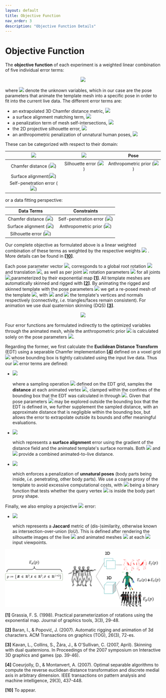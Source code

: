```yaml
---
layout: default
title: Objective Function
nav_order: 3
description: "Objective Function Details"
---
```


# Objective Function

The **objective function** of each experiment is a weighted linear combination of five individual error terms:
<!--
$$
E(\mathbf{p})= \lambda_J E_J(\mathbf{p}) + \lambda_D E_D(\mathbf{p}) + \lambda_S E_S(\mathbf{p}) + \lambda_P E_P(\mathbf{p}) +\lambda_A E_A(\mathbf{p}),
$$
-->

<p align="center">
<img src="https://render.githubusercontent.com/render/math?math=E(\mathbf{p})=%20\lambda_J%20E_J(\mathbf{p})%20%2B%20\lambda_D%20E_D(\mathbf{p})%20%2B%20\lambda_S%20E_S(\mathbf{p})%20%2B%20\lambda_P%20E_P(\mathbf{p})%20%2B\lambda_A%20E_A(\mathbf{p}),"/>
</p>

<!-- $\mathbf{p}$-->
where <img src="https://render.githubusercontent.com/render/math?math=\mathbf{p}"> denote the unknown variables, which in our case are the pose parameters that animate the template mesh into a specific pose in order to fit into the current live data.
The different error terms are:
- an extrapolated 3D Chamfer distance metric, <img src="https://render.githubusercontent.com/render/math?math=E_D">
- a surface alignment matching term, <img src="https://render.githubusercontent.com/render/math?math=E_S">
- a penalization term of mesh self-intersections, <img src="https://render.githubusercontent.com/render/math?math=E_P">
- the 2D projective silhouette error, <img src="https://render.githubusercontent.com/render/math?math=E_J">
- an anthropometric penalization of unnatural human poses, <img src="https://render.githubusercontent.com/render/math?math=E_A">

These can be categorized with respect to their domain:

| <img src="https://render.githubusercontent.com/render/math?math=3D">   |      <img src="https://render.githubusercontent.com/render/math?math=2D">      |  Pose |
|:----------:|:-------------:|:------:|
| Chamfer distance (<img src="https://render.githubusercontent.com/render/math?math=E_D">) <!-- $E_D$ --> |  Silhouette error (<img src="https://render.githubusercontent.com/render/math?math=E_J">) <!-- $E_J$ --> | Anthropometric prior (<img src="https://render.githubusercontent.com/render/math?math=E_A">) <!-- $E_A$ --> |
| Surface alignment(<img src="https://render.githubusercontent.com/render/math?math=E_S">) <!-- $E_S$ --> |       |    |
| Self-penetration error (<img src="https://render.githubusercontent.com/render/math?math=E_P">) <!-- $E_P$ --> |  |     |

<!--
Three of these are defined in the three-dimensional space:
- an extrapolated 3D Chamfer distance metric, <img src="https://render.githubusercontent.com/render/math?math=E_D">
- a surface alignment matching term, <img src="https://render.githubusercontent.com/render/math?math=E_S">
- a penalization term of mesh self-intersections, <img src="https://render.githubusercontent.com/render/math?math=E_P">

One in the two-dimensional space:
- the 2D projective silhouette error, <img src="https://render.githubusercontent.com/render/math?math=E_J">

And a regularization term for the unknown variables (pose parameters):
- an anthropometric penalization of unnatural human poses, <img src="https://render.githubusercontent.com/render/math?math=E_A">
-->

<!--
From a data-fitting perspective, the **data terms** are:
- the Chamfer distance,  <img src="https://render.githubusercontent.com/render/math?math=E_D">
- surface alignment, <img src="https://render.githubusercontent.com/render/math?math=E_S">, and,
- silhouette error, <img src="https://render.githubusercontent.com/render/math?math=E_J">,
-->

<!--
while the **constraints** are provided by:
- the self-penetration term, <img src="https://render.githubusercontent.com/render/math?math=E_P">, and,
- the anthropometric prior term, <img src="https://render.githubusercontent.com/render/math?math=E_A">
-->
or a data fitting perspective:

| **Data Terms**   |      **Constraints**      |
|:----------:|:-------------:|
| Chamfer distance (<img src="https://render.githubusercontent.com/render/math?math=E_D">) <!-- $E_D$ --> |  Self-penetration error (<img src="https://render.githubusercontent.com/render/math?math=E_P">) <!-- $E_P$ --> |
| Surface alignment (<img src="https://render.githubusercontent.com/render/math?math=E_S">) <!-- $E_S$ --> |    Anthropometric prior (<img src="https://render.githubusercontent.com/render/math?math=E_A">) <!-- $E_A$ -->   |
| Silhouette error (<img src="https://render.githubusercontent.com/render/math?math=E_J">) <!-- $E_J$ --> |  |

Our complete objective as formulated above is a linear weighted combination of these terms as weighted by the respective weights <img src="https://render.githubusercontent.com/render/math?math=\lambda"> <!-- $\lambda$ -->. More details can be found in __\[[10](#Perfcap)\]__.

Each pose parameter vector <img src="https://render.githubusercontent.com/render/math?math=\mathbf{p}:=\{\mathbf{R},\mathbf{t},\boldsymbol{\theta}\}">, corresponds to a global root rotation <img src="https://render.githubusercontent.com/render/math?math=\mathbf{R}\in\mathbb{R}^3"> and translation <img src="https://render.githubusercontent.com/render/math?math=\mathbf{t}\in\mathbb{R}^3">, as well as per joint <img src="https://render.githubusercontent.com/render/math?math=j\in[1, J]"> rotation parameters <img src="https://render.githubusercontent.com/render/math?math=\boldsymbol{\theta}\in\mathbb{R}^{h\times3}"> for all joints <img src="https://render.githubusercontent.com/render/math?math=J">,parameterized by their exponential map __\[[1](#ExpMap)\]__.
All template meshes are automatically skinned and rigged with __\[[2](#Pinocchio)\]__.
By animating the rigged and skinned template with the pose parameters <img src="https://render.githubusercontent.com/render/math?math=\mathbf{p}"> we get a re-posed mesh of the template <img src="https://render.githubusercontent.com/render/math?math=\mathbf{\hat{V},\hat{N}}=DQS(\mathbf{V},\mathbf{N},\mathbf{p})">, with <img src="https://render.githubusercontent.com/render/math?math=\mathbf{\hat{V}}"> and <img src="https://render.githubusercontent.com/render/math?math=\mathbf{\hat{N}}"> the template's vertices and normals respectively (connectivity, _i.e._ triangles/faces remain consistent).
For animation we use dual quaternion skinning (DQS) __\[[3](#DQS)\]__.

<p align="center">
<img width=500 src="../assets/images/animation.png"/>
</p>

Four error functions are formulated indirectly to the optimized variables through the animated mesh, while the anthropometric prior <img src="https://render.githubusercontent.com/render/math?math=E_A"> is calculated solely on the pose parameters <img src="https://render.githubusercontent.com/render/math?math=\mathbf{p}">.

Regarding the former, we first calculate the **Euclidean Distance Transform** (EDT) using a separable Chamfer implementation __\[[4](#Chamfer)\]__ defined on a voxel grid <img src="https://render.githubusercontent.com/render/math?math=\mathbf{G}"> whose bounding box is tightly calculated using the input live data.
Thus our <img src="https://render.githubusercontent.com/render/math?math=3D"> error terms are defined:

- <p align="left"><img width=350 src="https://render.githubusercontent.com/render/math?math=E_D=\frac{1}{V}\sum_{\mathbf{v}\in\mathbf{\hat{V}}}\mathcal{S}_\mathbf{P}(\mathbf{G},\lfloor\mathbf{v}\rfloor)%2B||\mathbf{v}-\lfloor\mathbf{v}\rfloor||_2"></p>
    
    where a sampling operation <img src="https://render.githubusercontent.com/render/math?math=\mathcal{S}"> defined on the EDT grid, samples the **distance** at each animated vertex <img src="https://render.githubusercontent.com/render/math?math=\mathbf{v}">, clamped within the confines of the bounding box that the EDT was calculated in through <img src="https://render.githubusercontent.com/render/math?math=\lfloor . \rfloor">.
    Given that pose parameters <img src="https://render.githubusercontent.com/render/math?math=\mathbf{p}"> may be explored outside the bounding box that the EDT is defined in, we further supplement the sampled distance, with an approximate distance that is negligible within the bounding box, but allows the error to extrapolate outside its bounds and offer meaningful evaluations.

- <p align="left"><img width=350 src="https://render.githubusercontent.com/render/math?math=E_S=\frac{1}{V}\sum_{(\mathbf{v},\mathbf{n})\in(\mathbf{\hat{V}},\mathbf{\hat{N}})}1-\langle\nabla\mathcal{S}_{\mathbf{P}}(\mathbf{G},\mathbf{\lfloor\!v\rfloor}),\mathbf{n}\rangle^2"></p>

    which represents a **surface alignment** error using the gradient of the distance field and the animated template's surface normals.
    Both <img src="https://render.githubusercontent.com/render/math?math=E_D"> and <img src="https://render.githubusercontent.com/render/math?math=E_S"> provide a combined animated-to-live distance.

- <p align="left"><img width=350 src="https://render.githubusercontent.com/render/math?math=E_P=\sum_{\mathbf{v_q}\in\mathbf{\hat{V}^{q}}}\sum_{j \in \mathbf{J}}\prod_{a}\epsilon_a(\mathbf{v}_q,\mathbf{T}_j),"></p>

    which enforces a penalization of **unnatural poses** (body parts being inside, _i.e._ penetrating, other body parts).
    We use a coarse proxy of the template to avoid excessive computational costs, with <img src="https://render.githubusercontent.com/render/math?math=\epsilon"> being a binary function that tests whether the query vertex <img src="https://render.githubusercontent.com/render/math?math=\mathbf{v}_q"> is inside the body part proxy shape. 

Finally, we also employ a projective <img src="https://render.githubusercontent.com/render/math?math=2D"> error:

- <p align="left"><img width=250 src="https://render.githubusercontent.com/render/math?math=E_J(\mathbf{p})=\frac{1}{K}\sum_k^K1-\frac{\mathbf{M}^P_k\cap\mathbf{M}^A_k}{\mathbf{M}^P_k\cup\mathbf{M}^A_k}"></p>

    which represents a **Jaccard** metric of (dis-)similarity, otherwise known as intersection-over-union (_IoU_).
    This is defined after rendering the silhouette images of the live <img src="https://render.githubusercontent.com/render/math?math=\mathbf{M}^P_k"> and animated meshes <img src="https://render.githubusercontent.com/render/math?math=\mathbf{M}^A_k"> at each <img src="https://render.githubusercontent.com/render/math?math=k\in%20K"> input viewpoints.

![Errors](./assets/images/errors.png)




<a name="ExpMap"/>__[1]__ Grassia, F. S. (1998). Practical parameterization of rotations using the exponential map. Journal of graphics tools, 3(3), 29-48.

<a name="Pinocchio"/>__[2]__ Baran, I., & Popović, J. (2007). Automatic rigging and animation of 3d characters. ACM Transactions on graphics (TOG), 26(3), 72-es.

<a name="DQS"/>__[3]__ Kavan, L., Collins, S., Žára, J., & O'Sullivan, C. (2007, April). Skinning with dual quaternions. In Proceedings of the 2007 symposium on Interactive 3D graphics and games (pp. 39-46).

<a name="Chamfer"/>__[4]__ Coeurjolly, D., & Montanvert, A. (2007). Optimal separable algorithms to compute the reverse euclidean distance transformation and discrete medial axis in arbitrary dimension. IEEE transactions on pattern analysis and machine intelligence, 29(3), 437-448.


<a name="Perfcap"/>__[10]__ To appear.